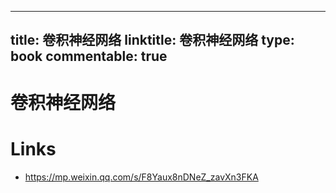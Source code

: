 
---
title: 卷积神经网络
linktitle: 卷积神经网络
type: book
commentable: true
---

# 卷积神经网络

# Links

- https://mp.weixin.qq.com/s/F8Yaux8nDNeZ_zavXn3FKA

    